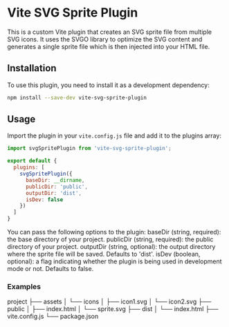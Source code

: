 # Vite SVG Sprite Plugin

This is a custom Vite plugin that creates an SVG sprite file from multiple SVG icons. It uses the SVGO library to optimize the SVG content and generates a single sprite file which is then injected into your HTML file.

## Installation

To use this plugin, you need to install it as a development dependency:

```bash
npm install --save-dev vite-svg-sprite-plugin
```

## Usage

Import the plugin in your `vite.config.js` file and add it to the plugins array:

```javascript
import svgSpritePlugin from 'vite-svg-sprite-plugin';

export default {
  plugins: [
    svgSpritePlugin({
      baseDir: __dirname,
      publicDir: 'public',
      outputDir: 'dist',
      isDev: false
    })
  ]
}
```

You can pass the following options to the plugin:
    baseDir (string, required): the base directory of your project.
    publicDir (string, required): the public directory of your project.
    outputDir (string, optional): the output directory where the sprite file will be saved. Defaults to 'dist'.
    isDev (boolean, optional): a flag indicating whether the plugin is being used in development mode or not. Defaults to false.
    
### Examples

project
├── assets
│   └── icons
│       ├── icon1.svg
│       └── icon2.svg
├── public
│   ├── index.html
│   └── sprite.svg
├── dist
│   └── index.html
├── vite.config.js
└── package.json

    
